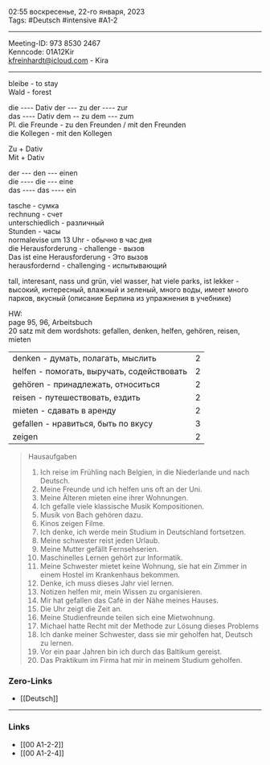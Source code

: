 02:55  воскресенье, 22-го января, 2023  
Tags: #Deutsch #intensive #A1-2  

<hr />  

Meeting-ID: 973 8530 2467   
Kenncode: 01A12Kir  
<kfreinhardt@icloud.com> - Kira  

<hr />

bleibe - to stay  
Wald - forest  
  
die ---- Dativ der --- zu der ---- zur  
das ---- Dativ dem -- zu dem --- zum  
Pl. die Freunde - zu den Freunden / mit den Freunden  
die Kollegen - mit den Kollegen  
  
Zu + Dativ  
Mit + Dativ  
  
  
der --- den --- einen  
die ---- die --- eine  
das ---- das ---- ein  
  
  
tasche - сумка  
rechnung - счет  
unterschiedlich - различный  
Stunden - часы  
normalevise um 13 Uhr - обычно в час дня   
die Herausforderung - challenge - вызов  
Das ist eine Herausforderung - Это вызов  
herausfordernd - challenging  - испытывающий  
  
tall, interesant, nass und grün, viel wasser, hat viele parks, ist lekker - высокий,   интересный, влажный и зеленый, много воды, имеет много парков, вкусный   (описание Берлина из упражнения в учебнике)  

HW:  
page 95, 96,  Arbeitsbuch  
20 satz mit dem wordshots: gefallen, denken, helfen, gehören, reisen, mieten  

|                                            |    |
| :----------------------------------------- | -: |
| denken - думать, полагать, мыслить         | 2  |  
| helfen - помогать, выручать, содействовать | 2  |
| gehören - принадлежать, относиться         | 2  |
| reisen - путешествовать, ездить            | 2  |
| mieten - сдавать в аренду                  | 2  |
| gefallen - нравиться, быть по вкусу        | 3  |
| zeigen                                     | 2  |
  
> Hausaufgaben
> 1) Ich reise im Frühling nach Belgien, in die Niederlande und nach Deutsch.
> 2) Meine Freunde und ich helfen uns oft an der Uni.
> 3) Meine Älteren mieten eine ihrer Wohnungen.
> 4) Ich gefalle viele klassische Musik Kompositionen.
> 5) Musik von Bach gehören dazu.
> 6) Kinos zeigen Filme.
> 7) Ich denke, ich werde mein Studium in Deutschland fortsetzen.
> 8) Meine schwester reist jeden Urlaub. 
> 9) Meine Mutter gefällt Fernsehserien.
> 10) Maschinelles Lernen gehört zur Informatik.
> 11) Meine Schwester mietet keine Wohnung, sie hat ein Zimmer in einem Hostel im Krankenhaus bekommen.
> 12) Denke, ich muss dieses Jahr viel lernen.
> 13) Notizen helfen mir, mein Wissen zu organisieren.
> 14) Mir hat gefallen das Café in der Nähe meines Hauses.
> 15) Die Uhr zeigt die Zeit an.
> 16) Meine Studienfreunde teilen sich eine Mietwohnung.
> 17) Michael hatte Recht mit der Methode zur Lösung dieses Problems
> 18) Ich danke meiner Schwester, dass sie mir geholfen hat, Deutsch zu lernen.
> 19) Vor ein paar Jahren bin ich durch das Baltikum gereist.
> 20) Das Praktikum im Firma hat mir in meinem Studium geholfen.


### Zero-Links

- [[Deutsch]]

<hr />

### Links

- [[00 A1-2-2]]
- [[00 A1-2-4]]
